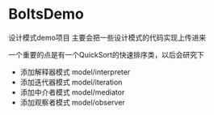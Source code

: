 # BoltsDemo
设计模式demo项目
主要会把一些设计模式的代码实现上传进来

一个重要的点是有一个QuickSort的快速排序类，以后会研究下

- 添加解释器模式  model/interpreter
- 添加迭代器模式  model/iteration
- 添加中介者模式  model/mediator
- 添加观察者模式  model/observer
